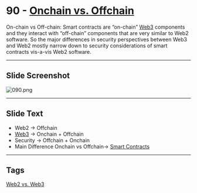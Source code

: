 # 90 - [Onchain vs. Offchain](Onchain%20vs.%20Offchain.md)

On-chain vs Off-chain: Smart contracts are “on-chain” [Web3](Web3.md) components and they interact with “off-chain” components that are very similar to Web2 software. So the major differences in security perspectives between Web3 and Web2 mostly narrow down to security considerations of smart contracts vis-a-vis Web2 software.

___
## Slide Screenshot
![090.png](../../images/ethereum101/090.png)
___
## Slide Text
- Web2 -> Offchain
- [Web3](Web3.md) -> Onchain + Offchain
- Security -> Offchain + Onchain
- Main Difference Onchain vs Offchain-> [Smart Contracts](Smart%20Contracts.md)  

___
## Tags
[Web2 vs. Web3](Web2%20vs.%20Web3.md)